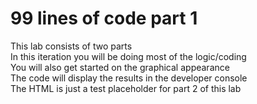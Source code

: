 <h1> 99 lines of code part 1 </h1>
This lab consists of two parts <br>
In this iteration you will be doing most of the logic/coding  <br>
You will also get started on the graphical appearance  <br>
The code will display the results in the developer console  <br>
The HTML is just a test placeholder for part 2 of this lab  <br>
